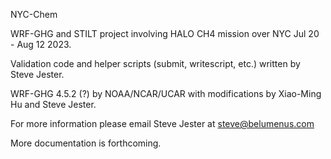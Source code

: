 NYC-Chem

WRF-GHG and STILT project involving HALO CH4 mission over NYC Jul 20 - Aug 12 2023.

Validation code and helper scripts (submit, writescript, etc.) written by Steve Jester.

WRF-GHG 4.5.2 (?) by NOAA/NCAR/UCAR with modifications by Xiao-Ming Hu and Steve Jester.

For more information please email Steve Jester at steve@belumenus.com

More documentation is forthcoming.
